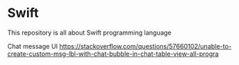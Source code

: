 # Swift
This repository is all about Swift programming language


Chat message UI
https://stackoverflow.com/questions/57660102/unable-to-create-custom-msg-lbl-with-chat-bubble-in-chat-table-view-all-progra
